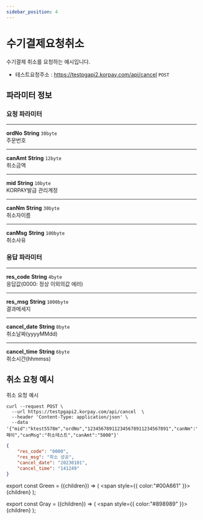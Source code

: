 ```yaml
---
sidebar_position: 4
---
```


# 수기결제요청취소

수기결제 취소를 요청하는 예시입니다.

- 테스트요청주소 : https://testpgapi2.korpay.com/api/cancel <Green>`POST`</Green>

## 파라미터 정보


### 요청 파라미터
---
**ordNo** <Green>**String**</Green> <Gray>`30byte`</Gray><br/>
주문번호

---
**canAmt** <Green>**String**</Green> <Gray>`12byte`</Gray><br/>
취소금액

---
**mid** <Green>**String**</Green> <Gray>`10byte`</Gray><br/>
KORPAY발급 관리계정

---
**canNm** <Green>**String**</Green> <Gray>`30byte`</Gray><br/>
취소자이름

---
**canMsg** <Green>**String**</Green> <Gray>`100byte`</Gray><br/>
취소사유

### 응답 파라미터
---
**res_code** <Green>**String**</Green> <Gray>`4byte`</Gray><br/>
응답값(0000: 정상 이외의값 에러)

---
**res_msg** <Green>**String**</Green> <Gray>`1000byte`</Gray><br/>
결과메세지

---
**cancel_date** <Green>**String**</Green> <Gray>`8byte`</Gray><br/>
취소날짜(yyyyMMdd)

---
**cancel_time** <Green>**String**</Green> <Gray>`6byte`</Gray><br/>
취소시간(hhmmss)


## 취소 요청 예시

취소 요청 예시

```shell title="요청예시"
curl --request POST \
  --url https://testpgapi2.korpay.com/api/cancel  \
  --header 'Content-Type: application/json' \
  --data '{"mid":"ktest5578m","ordNo","123456789112345678911234567891","canNm":"코페이","canMsg":"취소테스트","canAmt":"5000"}'
```


```json title="응답예시"
{
    "res_code": "0000",
    "res_msg": "취소 성공",
    "cancel_date": "20230101",
    "cancel_time": "141249"
}
```
export const Green = ({children}) => (
    <span
        style={{
        color:"#00A661"
    }}>
        {children}
    </span>
);

export const Gray = ({children}) => (
    <span
        style={{
        color:"#898989"
    }}>
        {children}
    </span>
);
